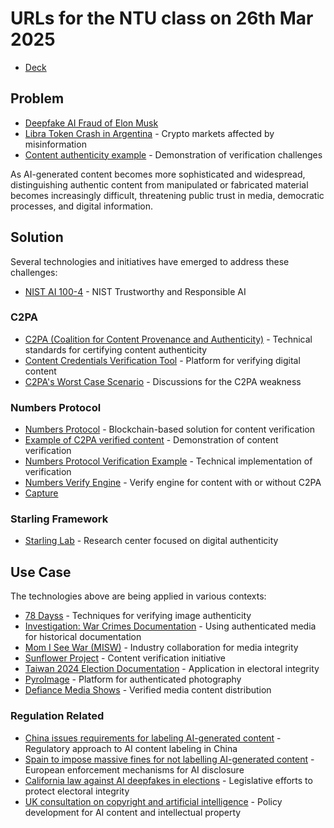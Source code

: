 # URLs for the NTU class on 26th Mar 2025

- [Deck](https://link.numbersprotocol.io/2025-nft-deck)
  
## Problem

- [Deepfake AI Fraud of Elon Musk](https://www.cbsnews.com/texas/news/deepfakes-ai-fraud-elon-musk/)
- [Libra Token Crash in Argentina](https://cryptobriefing.com/libra-token-crash-argentina/) - Crypto markets affected by misinformation
- [Content authenticity example](https://asset.captureapp.xyz/bafybeib63x3bcpzq6p2wclcbz2uzocfy4gkrdarvcufc6gnouylaqrk34a) - Demonstration of verification challenges

As AI-generated content becomes more sophisticated and widespread, distinguishing authentic content from manipulated or fabricated material becomes increasingly difficult, threatening public trust in media, democratic processes, and digital information.

## Solution

Several technologies and initiatives have emerged to address these challenges:
- [NIST AI 100-4](https://nvlpubs.nist.gov/nistpubs/ai/NIST.AI.100-4.pdf) - NIST Trustworthy and Responsible AI
  
### C2PA

- [C2PA (Coalition for Content Provenance and Authenticity)](https://c2pa.org/) - Technical standards for certifying content authenticity
- [Content Credentials Verification Tool](https://contentcredentials.org/verify) - Platform for verifying digital content
- [C2PA's Worst Case Scenario](https://www.hackerfactor.com/blog/index.php?/archives/1013-C2PAs-Worst-Case-Scenario.html) - Discussions for the C2PA weakness

### Numbers Protocol
- [Numbers Protocol](https://www.numbersprotocol.io/) - Blockchain-based solution for content verification
- [Example of C2PA verified content](https://contentcredentials.org/verify?source=https://ipfs-pin.numbersprotocol.io/ipfs/bafkreih77dwpvs3aq2fejegbje4tnxkirwqgj4yrssnw2butmyj7b6zvoq) - Demonstration of content verification
- [Numbers Protocol Verification Example](https://verify.numbersprotocol.io/asset-profile/bafkreiaeg5ysm4pt4gl3dlwxhq2u2pbupph774mx3gc7ukb47k6wxeea3u) - Technical implementation of verification
- [Numbers Verify Engine](https://verify.numbersprotocol.io/) - Verify engine for content with or without C2PA
- [Capture](https://captureapp.xyz/)

### Starling Framework
- [Starling Lab](https://www.starlinglab.org/) - Research center focused on digital authenticity

## Use Case

The technologies above are being applied in various contexts:

- [78 Dayss](https://www.starlinglab.org/image-authentication/) - Techniques for verifying image authenticity
- [Investigation: War Crimes Documentation](https://investigation.rollingstone.com/dj-photo-war-crimes-bosnia/) - Using authenticated media for historical documentation
- [Mom I See War (MISW)](https://www.misw.org/) - Industry collaboration for media integrity
- [Sunflower Project](https://sunflower318.numbersprotocol.io/) - Content verification initiative
- [Taiwan 2024 Election Documentation](https://votetw2024.numbersprotocol.io/En) - Application in electoral integrity
- [PyroImage](https://www.pyroimage.com/) - Platform for authenticated photography
- [Defiance Media Shows](https://defiance.media/shows/) - Verified media content distribution

### Regulation Related

- [China issues requirements for labeling AI-generated content](https://www.reuters.com/world/asia-pacific/chinese-regulators-issue-requirements-labeling-ai-generated-content-2025-03-14/) - Regulatory approach to AI content labeling in China
- [Spain to impose massive fines for not labelling AI-generated content](https://www.reuters.com/technology/artificial-intelligence/spain-impose-massive-fines-not-labelling-ai-generated-content-2025-03-11/) - European enforcement mechanisms for AI disclosure
- [California law against AI deepfakes in elections](https://apnews.com/article/california-artificial-intelligence-deepfakes-election-0e70cb32b06d9187eaef5bdacaba6d77) - Legislative efforts to protect electoral integrity
- [UK consultation on copyright and artificial intelligence](https://www.gov.uk/government/consultations/copyright-and-artificial-intelligence/copyright-and-artificial-intelligence) - Policy development for AI content and intellectual property

